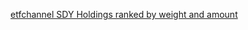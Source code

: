 
[etfchannel SDY Holdings ranked by weight and amount](https://www.etfchannel.com/lists/?a=stockholdings&symbol=SDY)
